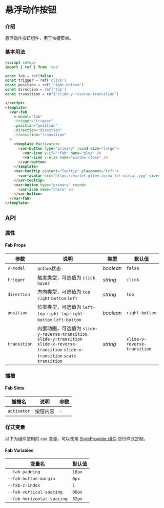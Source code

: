 # 悬浮动作按钮

### 介绍

悬浮动作按钮组件，用于快捷菜单。

### 基本用法

```html
<script setup>
import { ref } from 'vue'

const fab = ref(false)
const trigger = ref('click')
const position = ref('right-bottom')
const direction = ref('top')
const transition = ref('slide-y-reverse-transition')

</script>
<template>
  <var-fab
    v-model="fab"
    :trigger="trigger"
    :position="position"
    :direction="direction"
    :transition="transition"
  >
    <template #activator>
      <var-button type="primary" round size="large">
        <var-icon v-if="!fab" name="plus" />
        <var-icon v-else name="window-close" />
      </var-button>
    </template>
    <var-tooltip content="Tooltip" placement="left">
      <var-avatar src="https://varlet.gitee.io/varlet-ui/cat.jpg" size="mini" />
    </var-tooltip>
    <var-button type="primary" round>
      <var-icon name="check" />
    </var-button>
  </var-fab>
</template>
```

## API

### 属性

#### Fab Props

| 参数              | 说明                                                               | 类型     | 默认值        |
|------------------|-----------------------------------------------------------------   |----------|----------------|
| `v-model`        | active状态                                                         | _boolean_ | `false`        |
| `trigger`        | 触发类型，可选值为 `click` `hover`                                      | _string_ | `click`         |
| `direction`      | 方向类型，可选值为 `top` `right` `bottom` `left`                        | _string_ | `top`           |
| `position`       | 位置类型，可选值为 `left-top` `right-top` `right-bottom` `left-bottom` | _boolean_ | `right-bottom` |
| `transition`     | 内置动画，可选值为 `slide-y-reverse-transition` `slide-y-transition` `slide-x-reverse-transition` `slide-x-transition` `scale-transition`                                  | _string_ | `slide-y-reverse-transition`    |

### 插槽

#### Fab Slots

| 插槽名 | 说明 | 参数 |
| --- | --- | --- |
| `activator` | 按钮内容 | `-` |


### 样式变量
以下为组件使用的 css 变量，可以使用 [StyleProvider 组件](#/zh-CN/style-provider) 进行样式定制。

#### Fab Variables

| 变量名 | 默认值 |
| --- | --- |
| `--fab-padding` | `10px` |
| `--fab-button-margin` | `6px`|
| `--fab-z-index` |  `1`|
| `--fab-vertical-spacing` | `80px`|
| `--fab-horizontal-spacing` | `32px`|